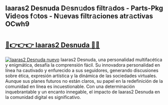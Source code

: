 ## Iaaras2 Desnuda D𝚎sn𝚞dos filtr𝚊dos - Parts-Pkg Vid𝚎os f𝚘tos - N𝚞evas filtr𝚊ciones atr𝚊ctivas OCwh9

# <h2><a href="http://mbdis2l.tromn.icu/?c=Iaaras2+Desnuda">🔗👉👉👉 Iaaras2 Desnuda 🔗🔗</a></h2>

[![Iaaras2 Desnuda nuevo](https://i.imgur.com/pEAQMta.gif)](http://mbdis2l.tromn.icu/?c=Iaaras2+Desnuda)
Iaaras2 Desnuda, una personalidad multifacética y enigmática, desafía la comprensión fácil. Su innovadora personalidad en línea ha cautivado y enfurecido a sus seguidores, generando discusiones sobre ética, expresión artística y la dinámica de las sociedades virtuales. Aunque sus planes futuros no están claros, su papel en la redefinición de la comunidad en línea es incuestionable. Con una determinación inquebrantable y un encanto innegable, el impacto de Iaaras2 Desnuda en la comunidad digital es significativo.
